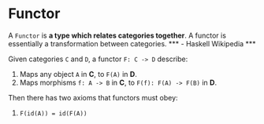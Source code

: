 # Functor

A `Functor` is **a type which relates categories together**. A functor is essentially a transformation between categories. *** - Haskell Wikipedia ***

Given categories `C` and `D`, a functor `F: C -> D` describe:

1. Maps any object `A` in **C**, to `F(A)` in **D**.
2. Maps morphisms `f: A -> B` in **C**, to `F(f): F(A) -> F(B)` in **D**.

Then there has two axioms that functors must obey:

1. `F(id(A)) = id(F(A))`